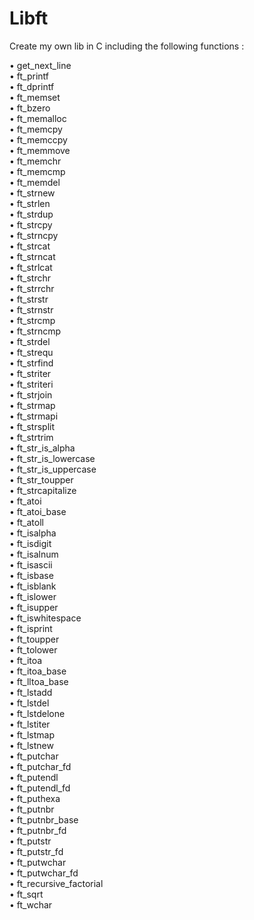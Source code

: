 # Libft

Create my own lib in C including the following functions :

• get_next_line<br/>
• ft_printf<br/>
• ft_dprintf<br/>
• ft_memset<br/>
• ft_bzero<br/>
• ft_memalloc<br/>
• ft_memcpy<br/>
• ft_memccpy<br/>
• ft_memmove<br/>
• ft_memchr<br/>
• ft_memcmp<br/>
• ft_memdel<br/>
• ft_strnew<br/>
• ft_strlen<br/>
• ft_strdup<br/>
• ft_strcpy<br/>
• ft_strncpy<br/>
• ft_strcat<br/>
• ft_strncat<br/>
• ft_strlcat<br/>
• ft_strchr<br/>
• ft_strrchr<br/>
• ft_strstr<br/>
• ft_strnstr<br/>
• ft_strcmp<br/>
• ft_strncmp<br/>
• ft_strdel<br/>
• ft_strequ<br/>
• ft_strfind<br/>
• ft_striter<br/>
• ft_striteri<br/>
• ft_strjoin<br/>
• ft_strmap<br/>
• ft_strmapi<br/>
• ft_strsplit<br/>
• ft_strtrim<br/>
• ft_str_is_alpha<br/>
• ft_str_is_lowercase<br/>
• ft_str_is_uppercase<br/>
• ft_str_toupper<br/>
• ft_strcapitalize<br/>
• ft_atoi<br/>
• ft_atoi_base<br/>
• ft_atoll<br/>
• ft_isalpha<br/>
• ft_isdigit<br/>
• ft_isalnum<br/>
• ft_isascii<br/>
• ft_isbase<br/>
• ft_isblank<br/>
• ft_islower<br/>
• ft_isupper<br/>
• ft_iswhitespace<br/>
• ft_isprint<br/>
• ft_toupper<br/>
• ft_tolower<br/>
• ft_itoa<br/>
• ft_itoa_base<br/>
• ft_lltoa_base<br/>
• ft_lstadd<br/>
• ft_lstdel<br/>
• ft_lstdelone<br/>
• ft_lstiter<br/>
• ft_lstmap<br/>
• ft_lstnew<br/>
• ft_putchar<br/>
• ft_putchar_fd<br/>
• ft_putendl<br/>
• ft_putendl_fd<br/>
• ft_puthexa<br/>
• ft_putnbr<br/>
• ft_putnbr_base<br/>
• ft_putnbr_fd<br/>
• ft_putstr<br/>
• ft_putstr_fd<br/>
• ft_putwchar<br/>
• ft_putwchar_fd<br/>
• ft_recursive_factorial<br/>
• ft_sqrt<br/>
• ft_wchar<br/>
